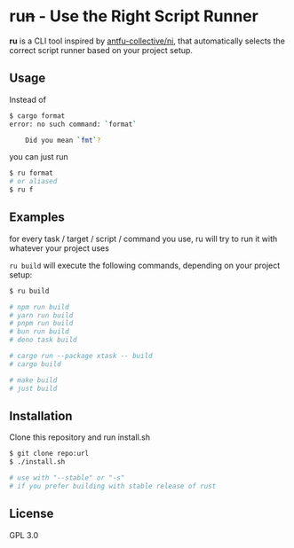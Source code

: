 # ru~~n~~ - Use the Right Script Runner

**ru** is a CLI tool inspired by [antfu-collective/ni](https://github.com/antfu-collective/ni), that automatically selects the correct script runner based on your project setup. 


## Usage

Instead of
```bash
$ cargo format
error: no such command: `format`

	Did you mean `fmt`?
```
you can just run
```bash
$ ru format
# or aliased
$ ru f
```

## Examples
for every task / target / script / command you use, ru will try to run it with whatever your project uses

`ru build` will execute the following commands, depending on your project setup:
```bash
$ ru build

# npm run build
# yarn run build
# pnpm run build
# bun run build
# deno task build

# cargo run --package xtask -- build
# cargo build

# make build
# just build
```

## Installation

Clone this repository and run install.sh

```bash
$ git clone repo:url
$ ./install.sh

# use with "--stable" or "-s"
# if you prefer building with stable release of rust
```

## License

GPL 3.0
